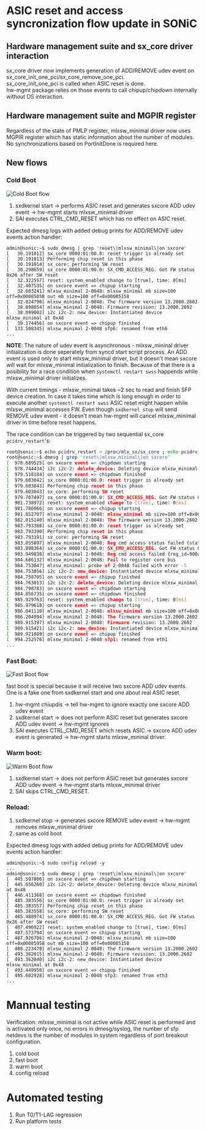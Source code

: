 # ASIC reset and access syncronization flow update in SONiC

## Hardware management suite and sx_core driver interaction

sx_core driver now implements generation of ADD/REMOVE udev event on sx_core_init_one_pci/sx_core_remove_one_pci.<br>
sx_core_init_one_pci is called when ASIC reset is done.<br>
hw-mgmt package relies on those events to call chipup/chipdown internally without OS interaction.

## Hardware management suite and MGPIR register

Regardless of the state of PMLP register, mlxsw_minimal driver now uses MGPIR register which has static information about the number of modules.
No synchronizations based on PortInitDone is required here.

## New flows

### Cold Boot
![Cold Boot flow](/doc/mlnx_only_doc/hw-mgmt-sxcore-cold-boot.svg)

1) sxdkernel start -> performs ASIC reset and generates sxcore ADD udev event -> hw-mgmt starts mlxsw_minimal driver
2) SAI executes CTRL_CMD_RESET which has no effect on ASIC reset.

Expected dmesg logs with added debug prints for ADD/REMOVE udev events action handler:

```
admin@sonic:~$ sudo dmesg | grep 'reset\|mlxsw_minimal\|on sxcore'
[   30.191012] sx_core 0000:01:00.0: reset trigger is already set
[   30.191013] Performing chip reset in this phase
[   30.191014] sx_core: performing SW reset
[   30.298659] sx_core 0000:01:00.0: SX_CMD_ACCESS_REG. Got FW status 0x26 after SW reset
[   32.322557] reset: system_enabled change to [true], time: 0[ms]
[   32.407535] on sxcore event => chipup starting
[   32.603241] mlxsw_minimal 2-0048: mlxsw_minimal mb size=100 off=0x00085058 out mb size=100 off=0x00085158
[   32.824790] mlxsw_minimal 2-0048: The firmware version 13.2000.2602
[   38.898654] mlxsw_minimal 2-0048: Firmware revision: 13.2000.2602
[   38.899002] i2c i2c-2: new_device: Instantiated device mlxsw_minimal at 0x48
[   39.174456] on sxcore event => chipup finished
[  133.508345] mlxsw_minimal 2-0048 sfp6: renamed from eth6
...
```

**NOTE**:
The nature of udev event is asynchronous - mlxsw_mininal driver initialization is done seperately from syncd start script process.
An ADD event is used only to start mlxsw_minimal driver, but it doesn't mean sxcore will wait for mlxsw_minimal initialization to finish. Because of that there is a posibility for a race condition when ```systemctl restart swss``` happends while mlxsw_minimal driver initializes.

With current timings - mlxsw_minimal takes ~2 sec to read and finish SFP device creation. In case it takes time which is long enough in order to execute another ```systemctl restart swss``` ASIC reset might happen while mlxsw_minimal accesses FW.
Even though ```sxdkernel stop``` will send REMOVE udev event - it doesn't mean hw-mgmt will cancel mlxsw_minimal driver in time before reset happens.

The race condition can be triggered by two sequential sx_core ```pcidrv_restart```'s:

```bash
root@sonic:~$ echo pcidrv_restart > /proc/mlx_sx/sx_core ; echo pcidrv_restart > /proc/mlx_sx/sx_core
root@sonic:~$ dmesg | grep 'reset\|mlxsw_minimal\|on sxcore'
[  978.689525] on sxcore event => chipdown starting
[  978.744434] i2c i2c-2: delete_device: Deleting device mlxsw_minimal at 0x48
[  979.518184] on sxcore event => chipdown finished
[  979.603042] sx_core 0000:01:00.0: reset trigger is already set
[  979.603043] Performing chip reset in this phase
[  979.603043] sx_core: performing SW reset
[  979.707497] sx_core 0000:01:00.0: SX_CMD_ACCESS_REG. Got FW status 0x26 after SW reset
[  981.738972] reset: system_enabled change to [true], time: 0[ms]
[  981.786066] on sxcore event => chipup starting
[  981.852707] mlxsw_minimal 2-0048: mlxsw_minimal mb size=100 off=0x00085058 out mb size=100 off=0x00085158
[  982.015140] mlxsw_minimal 2-0048: The firmware version 13.2000.2602
[  983.793388] sx_core 0000:01:00.0: reset trigger is already set
[  983.793390] Performing chip reset in this phase
[  983.793391] sx_core: performing SW reset
[  983.855897] mlxsw_minimal 2-0048: Reg cmd access status failed (status=7f(*UNKNOWN*))
[  983.898364] sx_core 0000:01:00.0: SX_CMD_ACCESS_REG. Got FW status 0x26 after SW reset
[  983.949838] mlxsw_minimal 2-0048: Reg cmd access failed (reg_id=900a(mtmp),type=query)
[  984.686132] mlxsw_minimal 2-0048: Fail to register core bus
[  984.753047] mlxsw_minimal: probe of 2-0048 failed with error -5
[  984.753056] i2c i2c-2: new_device: Instantiated device mlxsw_minimal at 0x48
[  984.758705] on sxcore event => chipup finished
[  984.763013] i2c i2c-2: delete_device: Deleting device mlxsw_minimal at 0x48
[  984.798783] on sxcore event => chipdown starting
[  984.856735] on sxcore event => chipdown finished
[  985.929763] reset: system_enabled change to [true], time: 0[ms]
[  985.979618] on sxcore event => chipup starting
[  986.041110] mlxsw_minimal 2-0048: mlxsw_minimal mb size=100 off=0x00085058 out mb size=100 off=0x00085158
[  986.204994] mlxsw_minimal 2-0048: The firmware version 13.2000.2602
[  989.915397] mlxsw_minimal 2-0048: Firmware revision: 13.2000.2602
[  989.915421] i2c i2c-2: new_device: Instantiated device mlxsw_minimal at 0x48
[  989.921089] on sxcore event => chipup finished
[  994.252576] mlxsw_minimal 2-0048 sfp1: renamed from eth1
...
```


### Fast Boot:

![Fast Boot flow](/doc/mlnx_only_doc/hw-mgmt-sxcore-fast-boot.svg)

fast boot is special because it will receive two sxcore ADD udev events.
One is a fake one from sxdkernel start and one about real ASIC reset

1) hw-mgmt chiupdis -> tell hw-mgmt to ignore exactly one sxcore ADD udev event
2) sxdkernel start -> does not perform ASIC reset but generates sxcore ADD udev event -> hw-mgmt ignores
3) SAI executes CTRL_CMD_RESET which resets ASIC -> sxcore ADD udev event is generated -> hw-mgmt starts mlxsw_mininal driver.

### Warm boot:

![Warm Boot flow](/doc/mlnx_only_doc/hw-mgmt-sxcore-warm-boot.svg)

1) sxdkernel start -> does not perform ASIC reset but generates sxcore ADD udev event -> hw-mgmt starts mlxsw_minimal driver
2) SAI skips CTRL_CMD_RESET.

### Reload:

1) sxdkernel stop -> generates sxcore REMOVE udev event -> hw-mgmt removes mlxsw_minimal driver
2) same as cold boot

Expected dmesg logs with added debug prints for ADD/REMOVE udev events action handler:

```
admin@sonic:~$ sudo config reload -y
...
admin@sonic:~$ sudo dmesg | grep 'reset\|mlxsw_minimal\|on sxcore'
[  445.597806] on sxcore event => chipdown starting
[  445.656260] i2c i2c-2: delete_device: Deleting device mlxsw_minimal at 0x48
[  446.411368] on sxcore event => chipdown finished
[  485.383556] sx_core 0000:01:00.0: reset trigger is already set
[  485.383557] Performing chip reset in this phase
[  485.383558] sx_core: performing SW reset
[  485.488974] sx_core 0000:01:00.0: SX_CMD_ACCESS_REG. Got FW status 0x26 after SW reset
[  487.496922] reset: system_enabled change to [true], time: 0[ms]
[  487.573794] on sxcore event => chipup starting
[  487.926786] mlxsw_minimal 2-0048: mlxsw_minimal mb size=100 off=0x00085058 out mb size=100 off=0x00085158
[  488.223478] mlxsw_minimal 2-0048: The firmware version 13.2000.2602
[  493.362015] mlxsw_minimal 2-0048: Firmware revision: 13.2000.2602
[  493.362040] i2c i2c-2: new_device: Instantiated device mlxsw_minimal at 0x48
[  493.449950] on sxcore event => chipup finished
[  495.602928] mlxsw_minimal 2-0048 sfp3: renamed from eth3
...

```


# Mannual testing

Verification: mlxsw_minimal is not active while ASIC reset is performed and is activated only once, no errors in dmesg/syslog,
the number of sfp netdevs is the number of modules in system regardless of port breakout configuration.

1) cold boot
2) fast boot
3) warm boot
4) config reload

# Automated testing

1) Run T0/T1-LAG regression
2) Run platform tests



